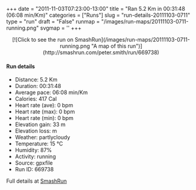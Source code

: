+++
date = "2011-11-03T07:23:00-13:00"
title = "Ran 5.2 Km in 00:31:48 (06:08 min/Km)"
categories = ["Runs"]
slug = "run-details-20111103-0711"
type = "run"
draft = "False"
runmap = "/images/run-maps/20111103-0711-running.png"
svgmap = '<polyline points="0 71, 0 67, 1 70, 9 67, 14 69, 12 77, 13 73, 13 84, 17 85, 14 80, 18 84, 24 84, 29 74, 39 67, 42 64, 58 68, 63 71, 69 80, 72 82, 82 84, 94 79, 100 69, 95 60, 84 58, 77 59, 73 60, 65 68, 46 64, 27 51, 41 40, 46 32, 60 18, 63 16, 67 17">'
+++



<!--more-->

<center>
[![Click to see the run on SmashRun](/images/run-maps/20111103-0711-running.png "A map of this run")](http://smashrun.com/peter.smith/run/669738)
</center>

#### Run details

* Distance: 5.2 Km
* Duration: 00:31:48
* Average pace: 06:08 min/Km
* Calories: 417 Cal
* Heart rate (ave): 0 bpm
* Heart rate (max): 0 bpm
* Heart rate (min): 0 bpm
* Elevation gain: 33 m
* Elevation loss:  m
* Weather: partlycloudy
* Temperature: 15 &deg;C
* Humidity: 87%
* Activity: running
* Source: gpxfile
* Run ID: 669738

Full details at [SmashRun](http://smashrun.com/peter.smith/run/669738)